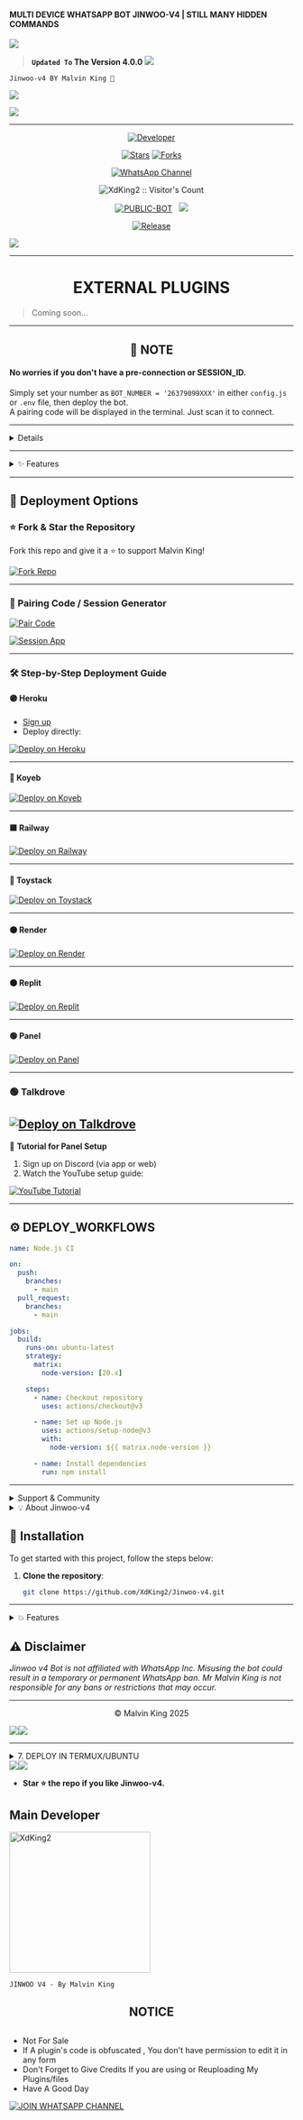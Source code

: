 
#### MULTI DEVICE WHATSAPP BOT JINWOO-V4 | STILL MANY HIDDEN COMMANDS

<a><img src='https://i.imgur.com/LyHic3i.gif'/>

> **`Updated To` The Version 4.0.0**
<a><img src='https://i.imgur.com/LyHic3i.gif'/>

```
Jinwoo-v4 BY Malvin King 🩵
```

 <a><img src='https://i.imgur.com/LyHic3i.gif'/>

<a><img src='https://files.catbox.moe/nrdkj1.jpg'/></a>

---

<p align="center">
  <a href="https://github.com/XdKing2"><img title="Developer" src="https://img.shields.io/badge/Author-Malvin%20King-FF7604.svg?style=big-square&logo=github" /></a>
</p>

<p align="center">
<a href="https://github.com/XdKing2/Jinwoo-v4/stargazers/"><img title="Stars" src="https://img.shields.io/github/stars/XdKing2/Jinwoo-v4?color=blue&style=flat-square"></a>
<a href="https://github.com/XdKing2/Jinwoo-v4/network/members"><img title="Forks" src="https://img.shields.io/github/forks/XdKing2/Jinwoo-v4?color=blue&style=flat-square"></a>
<div align="center">
  
[![WhatsApp Channel](https://img.shields.io/badge/Join-WhatsApp%20Channel-FF00F8?style=big-square&logo=whatsapp)](https://whatsapp.com/channel/0029Vac8SosLY6d7CAFndv3Z)
</div>

 <p align="center"><img src="https://profile-counter.glitch.me/{Jinwoo-v4}/count.svg" alt="XdKing2 :: Visitor's Count" old_src="https://profile-counter.glitch.me/{XdKing2}/count.svg" /></p>


<p align="center">
<a href="https://github.com/XdKing2/Jinwoo-v4"><img title="PUBLIC-BOT" src="https://img.shields.io/static/v1?label=Language&message=English&style=square&color=darkblue"></a> &nbsp;
  <img src="https://komarev.com/ghpvc/?username=Jinwoo-v4&label=VIEWS&style=square&color=blue" />
</p>
</p> 

<p align="center">
  <a href="https://github.com/XdKing2/Jinwoo-v4"><img title="Release" src="https://img.shields.io/badge/Release-beta%20v4.0-cyan.svg?style=for-the-badge&logo=appveyor" /></a>
</p>
 <a><img src='https://i.imgur.com/LyHic3i.gif'/>

--------
<h1 align="center">EXTERNAL PLUGINS</h1>

> Coming soon...

---

<h2 align="center">📌 NOTE</h2>

#### No worries if you don't have a pre-connection or SESSION_ID.  
Simply set your number as `BOT_NUMBER = '26379099XXX'` in either `config.js` or `.env` file, then deploy the bot.  
A pairing code will be displayed in the terminal. Just scan it to connect.

---

<details>
<summary>🎬 Watch the Tutorial</summary>

To quickly set up Jinwoo-v4, watch the full tutorial:

[![YouTube Tutorial](https://img.shields.io/badge/YouTube-Watch%20Tutorial-red?style=for-the-badge&logo=youtube)](https://youtube.com/@malvintech2)

</details>

---

<details>
<summary>✨ Features</summary>

- **Autoreact**: Bot reacts to all messages with random beautiful emojis.
- **Stickers**: Tons of custom stickers available.
- **Downloader**: Download videos, files, or images from various platforms.
- **Games**: Fun game commands available.
- **Interactive Polls**: Create “Would You Rather” polls with randomized options.
- **Audio Editor**: Edit and modify MP3s and voices easily.
- **Image AI**: Generate images and designs from text prompts using AI models.
- **Reactions**: Secret group reaction features.

</details>

---

## 🚀 Deployment Options

### ⭐ Fork & Star the Repository
Fork this repo and give it a ⭐ to support Malvin King!

[![Fork Repo](https://img.shields.io/badge/Github-Fork%20Repo-red?style=for-the-badge&logo=Github)](https://github.com/XdKing2/Jinwoo-v4/fork)

---

### 🔌 Pairing Code / Session Generator

[![Pair Code](https://img.shields.io/badge/Whatsapp-Pair%20Code-green?style=for-the-badge&logo=Whatsapp)](https://jinwoo-pair-vb8f.onrender.com/pair)

[![Session App](https://img.shields.io/badge/Session%20App-000000?style=for-the-badge&logo=react&logoColor=white)](https://jinwoo-pair-vb8f.onrender.com/)

---

### 🛠 Step-by-Step Deployment Guide

#### 🟣 Heroku
- [Sign up](https://signup.heroku.com/)
- Deploy directly:

[![Deploy on Heroku](https://img.shields.io/badge/-DEPLOY-purple?style=for-the-badge&logo=heroku&logoColor=white)](https://dashboard.heroku.com/new?template=https://github.com/XdKing2/Jinwoo-v4)

---

#### 🔴 Koyeb

[![Deploy on Koyeb](https://img.shields.io/badge/-DEPLOY-red?style=for-the-badge&logo=koyeb&logoColor=white)](https://github.com/XdKing2/Jinwoo-v4)

---

#### 🟪 Railway

[![Deploy on Railway](https://img.shields.io/badge/-DEPLOY-purple?style=for-the-badge&logo=railway&logoColor=white)](https://railway.app/login)

---

#### 🔵 Toystack

[![Deploy on Toystack](https://img.shields.io/badge/-DEPLOY-blue?style=for-the-badge&logo=toystack&logoColor=white)](https://toystack.ai)

---

#### ⚫ Render

[![Deploy on Render](https://img.shields.io/badge/-DEPLOY-black?style=for-the-badge&logo=render&logoColor=white)](https://dashboard.render.com)

---

#### 🟠 Replit

[![Deploy on Replit](https://img.shields.io/badge/-DEPLOY-orange?style=for-the-badge&logo=replit&logoColor=white)](https://repl.it/github/XdKing2/Jinwoo-v4)

---

#### 🟢 Panel 

[![Deploy on Panel](https://img.shields.io/badge/-DEPLOY-green?style=for-the-badge&logo=Cloudflare&logoColor=white)](https://bot-hosting.net/?aff=1097457675723341836)

---

### 🟢 Talkdrove

[![Deploy on Talkdrove](https://img.shields.io/badge/-DEPLOY-green?style=for-the-badge&logo=Cloudflare&logoColor=white)](https://host.talkdrove.com/auth/signup?ref=542313CE)
---

🎥 **Tutorial for Panel Setup**  
1. Sign up on Discord (via app or web)  
2. Watch the YouTube setup guide:

[![YouTube Tutorial](https://img.shields.io/badge/-Tutorial-red?style=for-the-badge&logo=youtube&logoColor=white)](https://youtube.com/@malvintech2)

---

## ⚙️ DEPLOY_WORKFLOWS

```yaml
name: Node.js CI

on:
  push:
    branches:
      - main
  pull_request:
    branches:
      - main

jobs:
  build:
    runs-on: ubuntu-latest
    strategy:
      matrix:
        node-version: [20.x]

    steps:
      - name: Checkout repository
        uses: actions/checkout@v3

      - name: Set up Node.js
        uses: actions/setup-node@v3
        with:
          node-version: ${{ matrix.node-version }}

      - name: Install dependencies
        run: npm install

```


-----------
<details>
<summary>Support & Community
</summary>

<p align="center">Need help? Create an <a href="https://github.com/XdKing2/Jinwoo-v4/issues">issue</a> or <a href="https://wa.me/263780934873?text=Hello+Malvin+King,+I+need+assistance+with+Jinwoo+v4+Bot">Contact Us on WhatsApp</a>.</p>

---

### 📜 Table of Contents
1. [About Jinwoo-v4](#-about-Jinwoo-v4)
2. [Features](#-features)
3. [Installation](#-installation)
4. [Usage](#-usage)
5. [How to Contribute](#-how-to-contribute)
6. [Connect with the Developer](#-connect-with-the-developer)

---
</details>

<details>
<summary> 💡 About Jinwoo-v4 </summary>

**Jinwoo-v4** is a multi-functional WhatsApp bot designed for automatic reactions, status updates, motivational quotes, and music/media downloads. Built with the **Baileys API**, it aims to enhance user interaction with custom and automated responses. Whether you want fun interactions in a group, to download media from links, or to get motivational quotes, this bot does it all!

Key features include:
- **Autoreact**: If You enables, Bot Will Reats With **Beautiful Random Emojis** On All Messages In All Chats.
- **Download Media** (audio/video) from URLs
- **Send Motivational Quotes** in response to status updates
- **Automatically Views Status Updates** with emojis
- **Create "Would You Rather" polls** with shuffling answers
- **Customizable Features**: Easily tweak settings for different bots!

---
</details>

## 🚀 Installation

To get started with this project, follow the steps below:

1. **Clone the repository**:
   ```bash
   git clone https://github.com/XdKing2/Jinwoo-v4.git
---

<details>
<summary> 💥 Features</summary>


🌅 *.botmenu* - The Bot's secret control panel.

🖲️ *.ownermenu* - Yep, that's for you, Boss!

🛫 *.groupmenu* - Groups to unite people.

🗂️ *.dlmenu* - 'DL' stands for 'Delicious Loot'.

🎭 *.funmenu* - The bot's party hat. Games, jokes and instant ROFLs.

💵 *.economy* - Your personal vault of virtual economy.

🎮 *.gamemenu* - Enter the gaming arena.

🫐 *.stickermenu* - A rainbow of stickers.

🪙 *.toolsmenu* - Your handy-dandy toolkit.

🧲 *.logomenu* - Create a logo that screams You.

💟 *.nsfwmenu* - The After Dark menu.

🌀 *.aimenu* - Your Personal Artificial Intelligence Copilots.

🎧 *.aeditor* - Tune The Mp3/Audio As You Wish.

🎉 *.animemenu* - Animated Images,Stickers and Videos.

🍒 *.reactions* - Anime reactions menu for group.

🪁 *.infoanime* - Full Information About Animes Like imdb.

💡 *.imagen* - Create Images and designs based on your thoughts/prompts.

🃏 *.randompic* - Random Images you might like and love.

🎥 *.randomvid* - Random Videos you might like and love.

🖍️ *.fancy* - Fancy text generator Menu.

🖌️ *.fancy2* - Will Create Images With Fancy Text.

---
### 🛠 Usage

Once the installation is complete and the bot is running, you can use the Jinwoo v4 in your WhatsApp group or chat. Below are some key features and how to interact with them:

#### 1. **A Large Toolkit**
   - Your Personal Toolkit For Various Things To Do Easily.

#### 2. **Auto-Views Status Updates**
   - The bot will views status automatically if the feature is enabled.

#### 3. **Music Downloader**
   - Enter a Link After Command For Downloading Media From Various Platforms e.g  **Instagram link** whether its a post  **image** , **video** or **story**.
     - Example: `.insta <url_link>`
     
#### 4. **Imagen Ai**
   - Many Image Generator **AI Models** Will Generates Images And Designs Based On Your **Prompts/text**.

#### 5. **Group Customization**
   - You Can Customize All The Group **Settings/Events** Using Just Commands.

#### 6. **Tagging the Owner**
   - Whenever the bot owner is tagged in a group, the bot will respond and react accordingly.

#### 7. **Customization**
   - You can enable or disable certain features like chatbot, antilink etc., through the bot's configuration file.

#### 8. **Autoreact**: 
- If You enables, Bot Will Reats With **Beautiful Random Emojis** On All Messages In All Chats.

For more information on configuring and customizing the bot, refer to the [configuration guide](docs/configuration.md).
---
### 🛠️ Usage
Once you’ve set up the bot, you can begin interacting with it on WhatsApp:

Stickers: You Can Get Sticker ,Make Custom Stikers or Generate Stickers From Image Including Search Gif.
Media Downloader: Send a media link (e.g., Facebook,Tiktok or Pinterest) and bot will downloads it for you.
Motivational Quotes: Enable status reaction mode to have the bot reply with a quote to every status you view.
Create Polls: Start a "Would You Rather" poll by typing wyr followed by two options.
### 🤝 How to Contribute
We welcome contributions to Jinwoo-v4 Bot! Here's how you can get involved:

## 🛠️ Contributing

- Fork the repository.
- Create a new branch for your feature or fix.
- Commit your changes with a clear and concise message.
- Push your branch to your forked repository.
- Open a pull request with a detailed description of your changes.

---

### 🧑‍💻 Connect with the Developer

<p align="center">
  <a href="https://github.com/XdKing2">
    <img src="https://img.shields.io/badge/GitHub-XdKing2-blue?style=for-the-badge&logo=github&logoColor=white">
  </a>
  <a href="https://t.me/malvinking2">
    <img src="https://img.shields.io/badge/Telegram-@malvinking2-1DA1F2?style=for-the-badge&logo=telegram&logoColor=white">
  </a>
  <a href="https://wa.me/message/BRDPXBM77ARZJ1">
    <img src="https://img.shields.io/badge/WhatsApp-Click%20Here%20to%20Message%20Me-25D366?style=for-the-badge&logo=whatsapp&logoColor=white">
  </a>
  <a href="https://youtube.com/@malvintech2">
    <img src="https://img.shields.io/badge/YouTube-@malvintech2-000000?style=for-the-badge&logo=youtube&logoColor=white">
  </a>
</p>

---

### 📄 License

This project is licensed under the [Apache-2.0 License](LICENSE). See the LICENSE file for more details.


</details>

## ⚠️ Disclaimer

*Jinwoo v4 Bot is not affiliated with WhatsApp Inc. Misusing the bot could result in a temporary or permanent WhatsApp ban. Mr Malvin King is not responsible for any bans or restrictions that may occur.*

---

<p align="center">© Malvin King 2025</p>

  
  
 <a><img src='https://i.imgur.com/LyHic3i.gif'/></a><a><img src='https://i.imgur.com/LyHic3i.gif'/></a>
<p align="center">

----

<p align="center">
<details>
<summary>7.  DEPLOY IN TERMUX/UBUNTU</summary>
  
 
 
```
apt update && apt upgrade -y
```
```
pkg install proot-distro
```
```
proot-distro install ubuntu
```
```
proot-distro login ubuntu
```
```
apt update && apt upgrade -y
```
```
apt install -y webp git ffmpeg curl imagemagick
```
```
apt -y remove nodejs
curl -fsSl https://deb.nodesource.com/setup_lts.x | bash - && apt -y install nodejs
```
```
apt-get install build-essential libcairo2-dev libpango1.0-dev libjpeg-dev libgif-dev librsvg2-dev
```
```
git clone https://github.com/<your gitHub Username>/Jinwoo-v4
cd Jinwoo-v4
```
```
npm install && npm start
```
## For Fedora Users

```
pkg update && pkg upgrade -y
```
```
pkg install proot-distro
```
```
proot-distro install fedora
```
```
proot-distro login fedora
```
```
dnf update -y
```
```
sudo dnf install -y https://download1.rpmfusion.org/free/fedora/rpmfusion-free-release-$(rpm -E %fedora).noarch.rpm
sudo dnf install -y https://download1.rpmfusion.org/nonfree/fedora/rpmfusion-nonfree-release-$(rpm -E %fedora).noarch.rpm
```
```
sudo dnf install -y libwebp git ffmpeg curl ImageMagick
```
```
curl -fsSL https://rpm.nodesource.com/setup_20.x | sudo bash -
sudo dnf install -y nodejs
```
```
exit
```
```
proot-distro login fedora
```
```
git clone https://github.com/<your gitHub Username>/Jinwoo-v4
cdTJinwoo-v4
```
```
npm install
```
```
npm start
```

----
</details>
<a><img src='https://i.imgur.com/LyHic3i.gif'/></a><a><img src='https://i.imgur.com/LyHic3i.gif'/></a>

- **Star ⭐ the repo if you like Jinwoo-v4.**

## Main Developer
<a href="https://github.com/XdKing2"><img src="https://github.com/XdKing2.png" width="250" height="250" alt="XdKing2"/></a>
  
`JINWOO V4 - By Malvin King `


<h2 align="center">  NOTICE
</h2>
   
## 
- Not For Sale
- If A plugin's code is obfuscated , You don't have permission to edit it in any form 
- Don't Forget to Give Credits If you are using or Reuploading My Plugins/files
- Have A Good Day


  
<p align="center">
  
[![JOIN WHATSAPP CHANNEL](https://raw.githubusercontent.com/Neeraj-x0/Neeraj-x0/main/photos/suddidina-join-whatsapp.png)](https://whatsapp.com/channel/0029VbA6MSYJUM2TVOzCSb2A)
